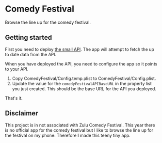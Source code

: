 # Comedy Festival

Browse the line up for the comedy festival.

## Getting started

First you need to deploy [the small API](http://github.com/simonbs/comedy-festival-api). The app will attempt to fetch the up to date data from the API.

When you have deployed the API, you need to configure the app so it points to your API.

1. Copy ComedyFestival/Config.temp.plist to ComedyFestival/Config.plist.
2. Update the value for the `comedyFestivalAPIBaseURL` in the property list you just created. This should be the base URL for the API you deployed.

That's it.

## Disclaimer

This project is in not associated with Zulu Comedy Festival. This year there is no official app for the comedy festival but I like to browse the line up for the festival on my phone. Therefore I made this teeny tiny app.
